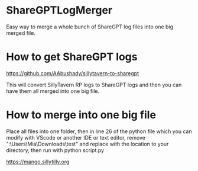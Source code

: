 # ShareGPTLogMerger
Easy way to merge a whole bunch of ShareGPT log files into one big merged file. 

# How to get ShareGPT logs

https://github.com/AAbushady/sillytavern-to-sharegpt

This will convert SillyTavern RP logs to ShareGPT logs and then you can have them all merged into one big file. 

# How to merge into one big file

Place all files into one folder, then in line 26 of the python file which you can modify with VScode or another IDE or text editor, remove ":\Users\Mia\Downloads\test" and replace with the location to your directory, then run with python script.py



https://mango.sillytilly.org
